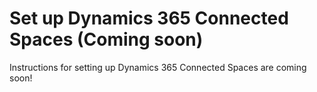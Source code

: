 

# Set up Dynamics 365 Connected Spaces (Coming soon)

Instructions for setting up Dynamics 365 Connected Spaces are coming soon!
